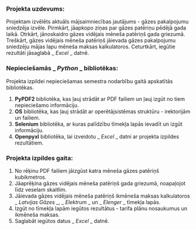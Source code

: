 ### Projekta uzdevums: ###
Projektam izvēlēts aktuāls mājsaimniecības jautājums - gāzes pakalpojumu sniedzēja izvēle. Pirmkārt, jāapkopo ziņas par gāzes patēriņu pēdējā gada laikā. Otrkārt, jānoskaidro gāzes vidējais mēneša patēriņš gada griezumā. Treškārt, gāzes vidējais mēneša patēriņš jāievada gāzes pakalpojumu sniedzēju mājas lapu mēneša maksas kalkulatoros. Ceturtkārt, iegūtie rezultāti jāsaglabā _ _Excel_ _ datnē.

### Nepieciešamās _ _Python_ _ bibliotēkas: ###
Projekta izpildei nepieciešamas semestra nodarbību gaitā apskatītās bibliotēkas. 
1. __PyPDF2__ bibliotēka, kas ļauj strādāt ar PDF failiem un ļauj izgūt no tiem nepieciešamo informāciju.
2. __OS__ bibliotēka, kas ļauj strādāt ar operētājsistēmas struktūru - irektorijām un failiem.
3. __Selenium__ bibliotēka, ar kuras palīdzību tīmekļa lapās ievadīt un izgūt informāciju. 
4. __Openpyxl__ bibliotēka, lai izveidotu _ _Excel_ _ datni ar projekta izpildes rezultātiem.

### Projekta izpildes gaita: ###
1. No rēķinu PDF failiem jāizgūst katra mēneša gāzes patēriņš kubikmetros.
2. Jāaprēķina gāzes vidējais mēneša patēriņš gada griezumā, noapaļojot līdz veselam skaitlim.
3. Jāievada gāzes vidējais mēneša patēriņš ikmēneša maksas kalkulatoros _ _Latvijas Gāzes_ _, _ _Elektrum_ _ un _ _Elenger_ _ tīmekļa lapās.
4. Izgūt no tīmekļa lapām iegūtos rezultātus - tarifa plānu nosaukumus un ikmēneša maksas.
5. Saglabāt iegūtos datus _ _Excel_ _ datnē.